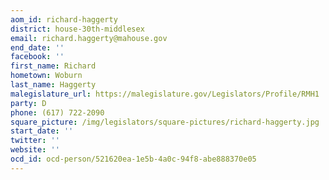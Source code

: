 ```yaml
---
aom_id: richard-haggerty
district: house-30th-middlesex
email: richard.haggerty@mahouse.gov
end_date: ''
facebook: ''
first_name: Richard
hometown: Woburn
last_name: Haggerty
malegislature_url: https://malegislature.gov/Legislators/Profile/RMH1
party: D
phone: (617) 722-2090
square_picture: /img/legislators/square-pictures/richard-haggerty.jpg
start_date: ''
twitter: ''
website: ''
ocd_id: ocd-person/521620ea-1e5b-4a0c-94f8-abe888370e05
---
```

